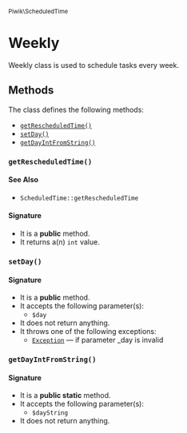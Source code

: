 <small>Piwik\ScheduledTime</small>

Weekly
======

Weekly class is used to schedule tasks every week.


Methods
-------

The class defines the following methods:

- [`getRescheduledTime()`](#getRescheduledTime)
- [`setDay()`](#setDay)
- [`getDayIntFromString()`](#getDayIntFromString)

<a name="getrescheduledtime" id="getrescheduledtime"></a>
### `getRescheduledTime()`

#### See Also

- `ScheduledTime::getRescheduledTime`

#### Signature

- It is a **public** method.
- It returns a(n) `int` value.

<a name="setday" id="setday"></a>
### `setDay()`

#### Signature

- It is a **public** method.
- It accepts the following parameter(s):
    - `$day`
- It does not return anything.
- It throws one of the following exceptions:
    - [`Exception`](http://php.net/class.Exception) &mdash; if parameter _day is invalid

<a name="getdayintfromstring" id="getdayintfromstring"></a>
### `getDayIntFromString()`

#### Signature

- It is a **public static** method.
- It accepts the following parameter(s):
    - `$dayString`
- It does not return anything.

